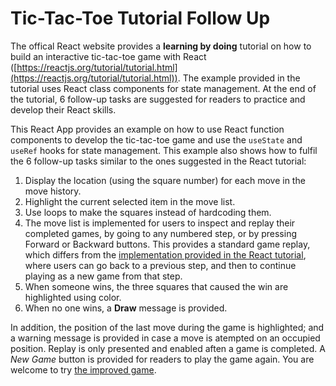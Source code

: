 # Tic-Tac-Toe Tutorial Follow Up

The offical React website provides a **learning by doing** tutorial on how to build an interactive tic-tac-toe game with React ([https://reactjs.org/tutorial/tutorial.html](https://reactjs.org/tutorial/tutorial.html)). The example provided in the tutorial uses React class components for state management. At the end of the tutorial, 6 follow-up tasks are suggested for readers to practice and develop their React skills.

This React App provides an example on how to use React function components to develop the tic-tac-toe game and use the `useState` and `useRef` hooks for state management. This example also shows how to fulfil the 6 follow-up tasks similar to the ones suggested in the React tutorial:

1. Display the location (using the square number) for each move in the move history.
2. Highlight the current selected item in the move list.
3. Use loops to make the squares instead of hardcoding them.
4. The move list is implemented for users to inspect and replay their completed games, by going to any numbered step, or by pressing Forward or Backward buttons. This provides a standard game replay, which differs from the [implementation provided in the React tutorial](https://codepen.io/gaearon/pen/gWWZgR?editors=0010), where users can go back to a previous step, and then to continue playing as a new game from that step.
5. When someone wins, the three squares that caused the win are highlighted using color.
6. When no one wins, a **Draw** message is provided.

In addition, the position of the last move during the game is highlighted; and a warning message is provided in case a move is atempted on an occupied position. Replay is only presented and enabled aften a game is completed. A _New Game_ button is provided for readers to play the game again. You are welcome to try [the improved game](https://wadehonda.github.io/tictactoe).
